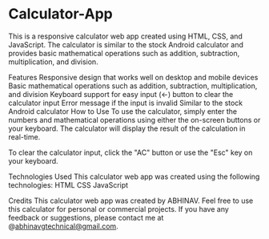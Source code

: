 # Calculator-App

This is a responsive calculator web app created using HTML, CSS, and JavaScript. The calculator is similar to the stock Android calculator and provides basic mathematical operations such as addition, subtraction, multiplication, and division.

Features
Responsive design that works well on desktop and mobile devices
Basic mathematical operations such as addition, subtraction, multiplication, and division
Keyboard support for easy input
(←) button to clear the calculator input
Error message if the input is invalid
Similar to the stock Android calculator
How to Use
To use the calculator, simply enter the numbers and mathematical operations using either the on-screen buttons or your keyboard. The calculator will display the result of the calculation in real-time.

To clear the calculator input, click the "AC" button or use the "Esc" key on your keyboard.

Technologies Used
This calculator web app was created using the following technologies:
HTML
CSS
JavaScript

Credits
This calculator web app was created by ABHINAV. Feel free to use this calculator for personal or commercial projects. If you have any feedback or suggestions, please contact me at @abhinavgtechnical@gmail.com.
